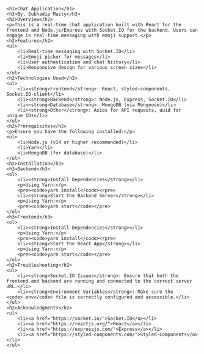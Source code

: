     <h1>Chat Application</h1>
    <h3>By, Subhadip Maity</h3>
    <h2>Overview</h2>
    <p>This is a real-time chat application built with React for the frontend and Node.js/Express with Socket.IO for the backend. Users can engage in real-time messaging with emoji support.</p>
    <h2>Features</h2>
    <ul>
        <li>Real-time messaging with Socket.IO</li>
        <li>Emoji picker for messages</li>
        <li>User authentication and chat history</li>
        <li>Responsive design for various screen sizes</li>
    </ul>
    <h2>Technologies Used</h2>
    <ul>
        <li><strong>Frontend</strong>: React, styled-components, Socket.IO-client</li>
        <li><strong>Backend</strong>: Node.js, Express, Socket.IO</li>
        <li><strong>Database</strong>: MongoDB (via Mongoose)</li>
        <li><strong>Other</strong>: Axios for API requests, uuid for unique IDs</li>
    </ul>
    <h2>Prerequisites</h2>
    <p>Ensure you have the following installed:</p>
    <ul>
        <li>Node.js (v14 or higher recommended)</li>
        <li>Yarn</li>
        <li>MongoDB (for database)</li>
    </ul>
    <h2>Installation</h2>
    <h3>Backend</h3>
    <ol>
        <li><strong>Install Dependencies</strong></li>
        <p>Using Yarn:</p>
        <pre><code>yarn install</code></pre>
        <li><strong>Start the Backend Server</strong></li>
        <p>Using Yarn:</p>
        <pre><code>yarn start</code></pre>
    </ol>
    <h3>Frontend</h3>
    <ol>
        <li><strong>Install Dependencies</strong></li>
        <p>Using Yarn:</p>
        <pre><code>yarn install</code></pre>
        <li><strong>Start the React App</strong></li>
        <p>Using Yarn:</p>
        <pre><code>yarn start</code></pre>
    </ol>
    <h2>Troubleshooting</h2>
    <ul>
        <li><strong>Socket.IO Issues</strong>: Ensure that both the frontend and backend are running and connected to the correct server URL.</li>
        <li><strong>Environment Variables</strong>: Make sure the <code>.env</code> file is correctly configured and accessible.</li>
    </ul>
    <h2>Acknowledgments</h2>
    <ul>
        <li><a href="https://socket.io/">Socket.IO</a></li>
        <li><a href="https://reactjs.org/">React</a></li>
        <li><a href="https://expressjs.com/">Express</a></li>
        <li><a href="https://styled-components.com/">Styled-Components</a></li>
    </ul>
